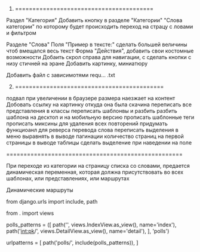 1. ========================================

Раздел "Категория" 
    Добавить кнопку в разделе "Категории" "Слова категории" по которому будет происходить переход на страцу с ловами и фильтром
    
Разделе "Слова" 
    Поля "Пример в тексте:" сделать большей величины чтоб вмещался весь текст
    Форма "Действия", добавить свои костомные возможности
    Добаить скрол справа для навигации, с сделать кнопки с низу стичней на эране
    Добавить картинку, миниатюру

Добавить файл с зависимотями requ... .txt

2. ===========================================

подвал при увеличении в браузере размера наезжает на контент
Добовать ссылку на картинку откуда она была скачина
переписать все представления в классы
переписать шаблонвы и разбить
разбить шаблона на десктоп и на мобильную версию
прописать шаблонные теги
прописать миксины для удаления всех повторений
придумать функциоанл для реверса перевода слова
переписать выделения в меню
выравнять в выводе пагинации количество страниц на первой страницы
в выводе таблицы сделать выделение при наведении на поле

===================================================

При переходе из категории на страницу списка со словами, предается динамическая переменная, которая должна присутствовать
во всех шаблонах, или представлениях, или маршрутах

Динамические маршруты

from django.urls import include, path

from . import views

polls_patterns = ([
    path('', views.IndexView.as_view(), name='index'),
    path('<int:pk>/', views.DetailView.as_view(), name='detail'),
], 'polls')

urlpatterns = [
    path('polls/', include(polls_patterns)),
]